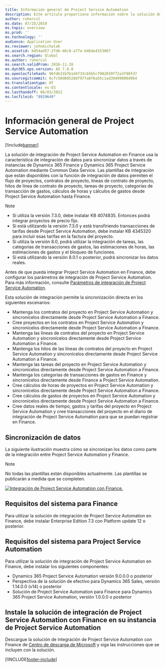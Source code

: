 ```yaml
---
title: Información general de Project Service Automation
description: Este artículo proporciona información sobre la solución de integración de Dynamics 365 Project Service Automation en Dynamics 365 Finance.
author: ruhercul
ms.date: 07/25/2019
ms.topic: overview
ms.prod: ''
ms.technology: ''
audience: Application User
ms.reviewer: johnmichalak
ms.assetid: b454ad57-2fd6-46c9-a77e-646de4153067
ms.search.region: Global
ms.author: ruhercul
ms.search.validFrom: 2016-11-28
ms.dyn365.ops.version: AX 7.0.0
ms.openlocfilehash: 96fdb31b7b1d4f33cb565cf902039f72a3f90fd7
ms.sourcegitcommit: 6cfc50d89528df977a8f6a55c1ad39d99800d9b4
ms.translationtype: HT
ms.contentlocale: es-ES
ms.lasthandoff: 06/03/2022
ms.locfileid: "8929649"
---
```

# <a name="project-service-automation-overview"></a>Información general de Project Service Automation

[!include[banner](../includes/banner.md)]


La solución de integración de Project Service Automation en Finance usa la característica de integración de datos para sincronizar datos a través de instancias de Dynamics 365 Finance y Dynamics 365 Project Service Automation mediante Common Data Service. Las plantillas de integración que están disponibles con la función de integración de datos permiten el flujo de proyectos, contratos de proyecto, líneas de contrato de proyecto, hitos de línea de contrato de proyecto, tareas de proyecto, categorías de transacción de gastos, cálculos de horas y cálculos de gastos desde Project Service Automation hasta Finance.

> [!NOTE]
> - Si utiliza la versión 7.3.0, debe instalar KB 4074835. Entonces podrá integrar proyectos de precio fijo.
> - Si está utilizando la versión 7.3.0 y está transfiriendo transacciones de tarifas desde Project Service Automation, debe instalar KB 4345320 para incluir esas tarifas en la factura del proyecto.
> - Si utiliza la versión 8.0, podrá utilizar la integración de tareas, las categorías de transacciones de gastos, las estimaciones de horas, las estimaciones de gastos y el bloqueo de funciones.
> - Si está utilizando la versión 8.0.1 o posterior, podrá sincronizar los datos reales.

Antes de que pueda integrar Project Service Automation en Finance, debe configurar los parámetros de integración de Project Service Automation. Para más información, consulte [Parámetros de integración de Project Service Automation](PSA-parameters.md).

Esta solución de integración permite la sincronización directa en los siguientes escenarios:

- Mantenga los contratos del proyecto en Project Service Automation y sincronícelos directamente desde Project Service Automation a Finance.
- Cree proyectos en los contratos en Project Service Automation y sincronícelos directamente desde Project Service Automation a Finance.
- Mantenga las líneas de contratos del proyecto en Project Service Automation y sincronícelos directamente desde Project Service Automation a Finance.
- Mantenga los hitos de las líneas de contratos del proyecto en Project Service Automation y sincronícelos directamente desde Project Service Automation a Finance.
- Mantenga las tareas del proyecto en Project Service Automation y sincronícelos directamente desde Project Service Automation a Finance.
- Mantenga los categorías de transacciones de gastos en Finance y sincronícelos directamente desde Finance a Project Service Automation.
- Cree cálculos de horas de proyectos en Project Service Automation y sincronícelos directamente desde Project Service Automation a Finance.
- Cree cálculos de gastos de proyectos en Project Service Automation y sincronícelos directamente desde Project Service Automation a Finance.
- Cree datos reales de tiempo, gastos y tarifas del proyecto en Project Service Automation y cree transacciones del proyecto en el diario de integración de Project Service Automation para que se puedan registrar en Finance.

## <a name="data-synchronization"></a>Sincronización de datos

La siguiente ilustración muestra cómo se sincronizan los datos como parte de la integración entre Project Service Automation y Finance.

> [!NOTE]
> No todas las plantillas están disponibles actualmente. Las plantillas se publicarán a medida que se completen.

[![Integración de Project Service Automation con Finance.](./media/PSA-integration.png)](./media/PSA-integration.png)

## <a name="system-requirements-for-finance"></a>Requisitos del sistema para Finance

Para utilizar la solución de integración de Project Service Automation en Finance, debe instalar Enterprise Edition 7.3 con Platform update 12 o posterior.

## <a name="system-requirements-for-project-service-automation"></a>Requisitos del sistema para Project Service Automation

Para utilizar la solución de integración de Project Service Automation en Finance, debe instalar los siguientes componentes:

- Dynamics 365 Project Service Automation versión 9.0.0.0 o posterior
- Perspectiva de la solución de efectivo para Dynamics 365 Sales, versión 1.14.0.0 (v14) o posterior
- Solución de Project Service Automation para Finance para Dynamics 365 Project Service Automation, versión 1.0.0.0 o posterior

## <a name="install-the-project-service-automation-to-finance-integration-solution-in-your-project-service-automation-instance"></a>Instale la solución de integración de Project Service Automation con Finance en su instancia de Project Service Automation

Descargue la solución de integración de Project Service Automation con Finance de [Centro de descarga de Microsoft](https://www.microsoft.com/download/details.aspx?id=57016) y siga las instrucciones que se incluyen con la solución.


[!INCLUDE[footer-include](../includes/footer-banner.md)]